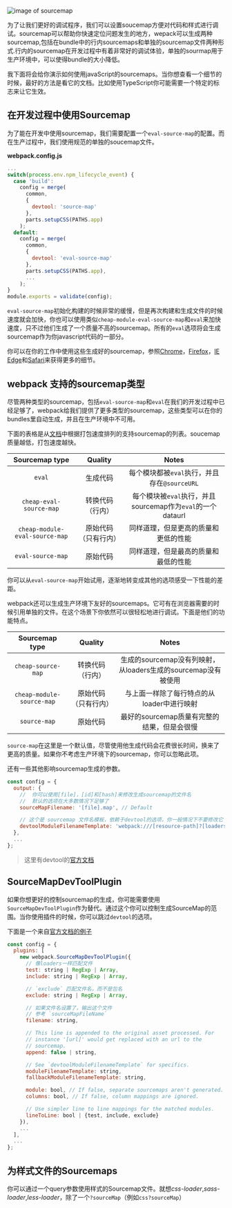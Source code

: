 ![image of sourcemap](http://survivejs.com/webpack/images/sourcemaps.png)

为了让我们更好的调试程序，我们可以设置soucemap方便对代码和样式进行调试。sourcemap可以帮助你快速定位问题发生的地方，wepack可以生成两种sourcemap,包括在bundle中的行内sourcemaps和单独的sourcemap文件两种形式.行内的sourcemap在开发过程中有着非常好的调试体验，单独的sourmap用于生产环境中，可以使得bundle的大小降低。

我下面将会给你演示如何使用javaScript的sourcemaps。当你想查看一个细节的时候，最好的方法是看它的文档。比如使用TypeScript你可能需要一个特定的标志来让它生效。

## 在开发过程中使用Sourcemap

为了能在开发中使用sourcemap，我们需要配置一个`eval-source-map`的配置。而在生产过程中，我们使用规范的单独的soucemap文件。

**webpack.config.js**

```js
...
switch(process.env.npm_lifecycle_event) {
  case 'build':
    config = merge(
      common,
      {
        devtool: 'source-map'
      },
      parts.setupCSS(PATHS.app)
    );
  default:
    config = merge(
      common,
      {
        devtool: 'eval-source-map'
      },
      parts.setupCSS(PATHS.app),
      ...
    );
}
module.exports = validate(config);
```

`eval-source-map`初始化构建的时候非常的缓慢，但是再次构建和生成文件的时候速度就会加快，你也可以使用类似`cheap-module-eval-source-map`和`eval`来加快速度，只不过他们生成了一个质量不高的sourcemap。所有的`eval`选项将会生成sourcemap作为你javascript代码的一部分。

你可以在你的工作中使用这些生成好的sourcemap，参照[Chrome](https://developer.chrome.com/devtools/docs/javascript-debugging)，[Firefox](https://developer.mozilla.org/en-US/docs/Tools/Debugger/How_to/Use_a_source_map)，[IE Edge](https://developer.microsoft.com/en-us/microsoft-edge/platform/documentation/f12-devtools-guide/debugger/#source-maps)和[Safari](https://developer.apple.com/library/safari/documentation/AppleApplications/Conceptual/Safari_Developer_Guide/ResourcesandtheDOM/ResourcesandtheDOM.html#//apple_ref/doc/uid/TP40007874-CH3-SW2)来获得更多的细节。

## webpack 支持的sourcemap类型

尽管两种类型的sourcemap，包括`eval-source-map`和`eval`在我们的开发过程中已经足够了，webpack给我们提供了更多类型的sourcemap，这些类型可以在你的bundles里自动生成，并且在生产环境中不可用。

下面的表格是从[文档](https://webpack.github.io/docs/configuration.html#devtool)中根据打包速度排列的支持sourcemap的列表。soucemap质量越低，打包速度越快。

|Sourcemap type|Quality   | Notes  |
|:-:|:-:|:-:|
| `eval`  | 生成代码  | 每个模块都被`eval`执行，并且存在`@sourceURL`  |
| `cheap-eval-source-map`  | 转换代码（行内）   | 每个模块被`eval`执行，并且sourcemap作为`eval`的一个dataurl  |
| `cheap-module-eval-source-map`  | 原始代码（只有行内）  | 同样道理，但是更高的质量和更低的性能  |
| `eval-source-map` | 原始代码  | 同样道理，但是最高的质量和最低的性能  |

你可以从`eval-source-map`开始试用，逐渐地转变成其他的选项感受一下性能的差距。

webpack还可以生成生产环境下友好的sourcemaps。它可有在浏览器需要的时候引用单独的文件。在这个场景下你依然可以很轻松地进行调试。下面是他们的功能特点。

|Sourcemap type|Quality   | Notes  |
|:-:|:-:|:-:|
| `cheap-source-map`  | 转换代码（行内）| 生成的sourcemap没有列映射，从loaders生成的sourcemap没有被使用  |
| `cheap-module-source-map`  | 原始代码（只有行内）  | 与上面一样除了每行特点的从loader中进行映射  |
| `source-map` | 原始代码  | 最好的sourcemap质量有完整的结果，但是会很慢 |

`source-map`在这里是一个默认值，尽管使用他生成代码会花费很长时间，换来了更高的质量。如果你不考虑生产环境下的sourcemap，你可以忽略此项。

还有一些其他影响sourcemap生成的参数。

```js
const config = {
  output: {
    //  你可以使用[file]，[id]和[hash]来修改生成sourcemap的文件名
    //  默认的选项在大多数情况下足够了
    sourceMapFilename: '[file].map', // Default

    // 这个是 sourcemap 文件名模板，依赖于devtool的选项，你一般情况下不要修改它
    devtoolModuleFilenameTemplate: 'webpack:///[resource-path]?[loaders]'
  },
  ...
};
```

> 这里有devtool的[官方文档](https://webpack.github.io/docs/configuration.html#output-sourcemapfilename)

## SourceMapDevToolPlugin

如果你想更好的控制sourcemap的生成，你可能需要使用`SourceMapDevToolPlugin`作为替代。通过这个你可以控制生成SourceMap的范围。当你使用插件的时候，你可以跳过`devtool`的选项。

下面是一个来自[官方文档的例子](https://webpack.github.io/docs/list-of-plugins.html#sourcemapdevtoolplugin)

```js
const config = {
  plugins: [
    new webpack.SourceMapDevToolPlugin({
      // 像loaders一样匹配文件
      test: string | RegExp | Array,
      include: string | RegExp | Array,

      // `exclude` 匹配文件名，而不是包名
      exclude: string | RegExp | Array,

      // 如果文件名设置了，输出这个文件
      // 参考 `sourceMapFileName`
      filename: string,

      // This line is appended to the original asset processed. For
      // instance '[url]' would get replaced with an url to the
      // sourcemap.
      append: false | string,

      // See `devtoolModuleFilenameTemplate` for specifics.
      moduleFilenameTemplate: string,
      fallbackModuleFilenameTemplate: string,

      module: bool, // If false, separate sourcemaps aren't generated.
      columns: bool, // If false, column mappings are ignored.

      // Use simpler line to line mappings for the matched modules.
      lineToLine: bool | {test, include, exclude}
    }),
    ...
  ],
  ...
};
```

## 为样式文件的Sourcemaps

你可以通过一个query参数使用样式的Sourcemap文件。就想*css-loader*,*sass-loader*,*less-loader*，除了一个`?sourceMap`（例如`css?sourceMap`）
